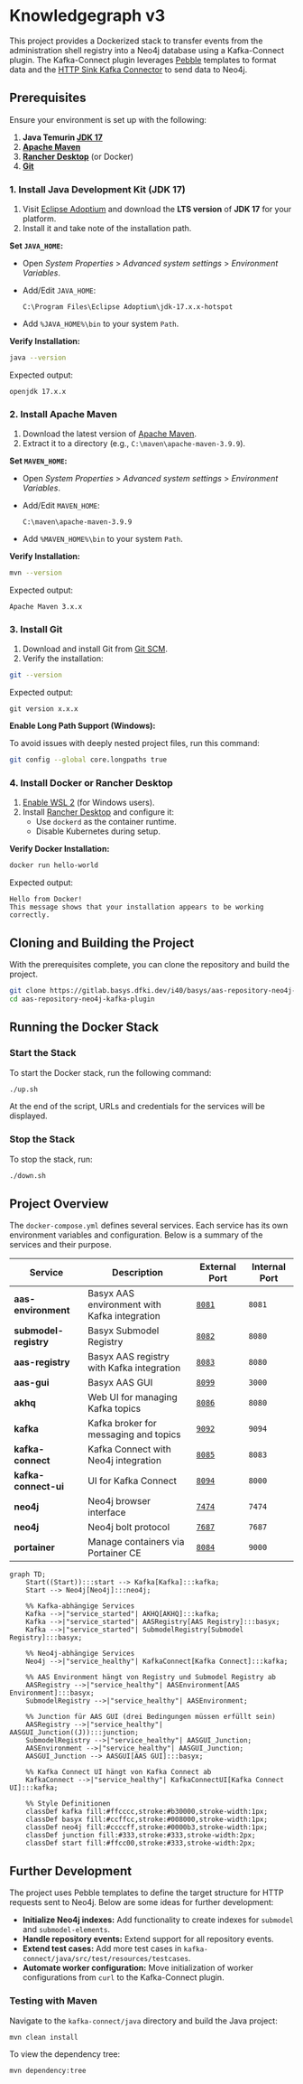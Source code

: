 # Knowledgegraph v3

This project provides a Dockerized stack to transfer events from the administration shell registry into a Neo4j database using a Kafka-Connect plugin. The Kafka-Connect plugin leverages [Pebble](https://pebbletemplates.io/) templates to format data and the [HTTP Sink Kafka Connector](https://github.com/clescot/kafka-connect-http) to send data to Neo4j.

## Prerequisites

Ensure your environment is set up with the following:

1. **Java Temurin [JDK 17](https://adoptium.net/de/temurin/releases/?os=windows&arch=x64&version=17)**
2. **[Apache Maven](https://maven.apache.org/download.cgi)**
3. **[Rancher Desktop](https://rancherdesktop.io/)** (or Docker)
4. **[Git](https://git-scm.com/downloads/win)**

### 1. Install Java Development Kit (JDK 17)

1. Visit [Eclipse Adoptium](https://adoptium.net/) and download the **LTS version** of **JDK 17** for your platform.
2. Install it and take note of the installation path.

**Set `JAVA_HOME`:**

- Open *System Properties* > *Advanced system settings* > *Environment Variables*.
- Add/Edit `JAVA_HOME`:

    ```
    C:\Program Files\Eclipse Adoptium\jdk-17.x.x-hotspot
    ```

- Add `%JAVA_HOME%\bin` to your system `Path`.

**Verify Installation:**

```bash
java --version
```

Expected output:
```
openjdk 17.x.x
```

### 2. Install Apache Maven

1. Download the latest version of [Apache Maven](https://maven.apache.org/download.cgi).
2. Extract it to a directory (e.g., `C:\maven\apache-maven-3.9.9`).

**Set `MAVEN_HOME`:**

- Open *System Properties* > *Advanced system settings* > *Environment Variables*.
- Add/Edit `MAVEN_HOME`:

    ```
    C:\maven\apache-maven-3.9.9
    ```

- Add `%MAVEN_HOME%\bin` to your system `Path`.

**Verify Installation:**

```bash
mvn --version
```

Expected output:
```
Apache Maven 3.x.x
```

### 3. Install Git

1. Download and install Git from [Git SCM](https://git-scm.com/).
2. Verify the installation:

```bash
git --version
```

Expected output:
```
git version x.x.x
```

**Enable Long Path Support (Windows):**

To avoid issues with deeply nested project files, run this command:

```bash
git config --global core.longpaths true
```

### 4. Install Docker or Rancher Desktop

1. [Enable WSL 2](https://pureinfotech.com/install-windows-subsystem-linux-2-windows-10/) (for Windows users).
2. Install [Rancher Desktop](https://rancherdesktop.io/) and configure it:
    - Use `dockerd` as the container runtime.
    - Disable Kubernetes during setup.

**Verify Docker Installation:**

```bash
docker run hello-world
```

Expected output:
```
Hello from Docker!
This message shows that your installation appears to be working correctly.
```

## Cloning and Building the Project

With the prerequisites complete, you can clone the repository and build the project.

```bash
git clone https://gitlab.basys.dfki.dev/i40/basys/aas-repository-neo4j-kafka-plugin
cd aas-repository-neo4j-kafka-plugin
```

## Running the Docker Stack

### Start the Stack
To start the Docker stack, run the following command:

```bash
./up.sh
```

At the end of the script, URLs and credentials for the services will be displayed.

### Stop the Stack
To stop the stack, run:

```bash
./down.sh
```

## Project Overview

The `docker-compose.yml` defines several services. Each service has its own environment variables and configuration. Below is a summary of the services and their purpose.

| **Service**           | **Description**                              | **External Port**               | **Internal Port** |
|-----------------------|----------------------------------------------|---------------------------------|-------------------|
| **aas-environment**   | Basyx AAS environment with Kafka integration | [`8081`](http://localhost:8081) | `8081`            |
| **submodel-registry** | Basyx Submodel Registry                      | [`8082`](http://localhost:8082) | `8080`            |
| **aas-registry**      | Basyx AAS registry with Kafka integration    | [`8083`](http://localhost:8083) | `8080`            |
| **aas-gui**           | Basyx AAS GUI                                | [`8099`](http://localhost:8099) | `3000`            |
| **akhq**              | Web UI for managing Kafka topics             | [`8086`](http://localhost:8086) | `8080`            |
| **kafka**             | Kafka broker for messaging and topics        | [`9092`](http://localhost:9092) | `9094`            |
| **kafka-connect**     | Kafka Connect with Neo4j integration         | [`8085`](http://localhost:8085) | `8083`            |
| **kafka-connect-ui**  | UI for Kafka Connect                         | [`8094`](http://localhost:8094) | `8000`            |
| **neo4j**             | Neo4j browser interface                      | [`7474`](http://localhost:7474) | `7474`            |
| **neo4j**             | Neo4j bolt protocol                          | [`7687`](http://localhost:7687) | `7687`            |
| **portainer**         | Manage containers via Portainer CE           | [`8084`](http://localhost:8084) | `9000`            |

```mermaid
graph TD;
    Start((Start)):::start --> Kafka[Kafka]:::kafka;
    Start --> Neo4j[Neo4j]:::neo4j;

    %% Kafka-abhängige Services
    Kafka -->|"service_started"| AKHQ[AKHQ]:::kafka;
    Kafka -->|"service_started"| AASRegistry[AAS Registry]:::basyx;
    Kafka -->|"service_started"| SubmodelRegistry[Submodel Registry]:::basyx;

    %% Neo4j-abhängige Services
    Neo4j -->|"service_healthy"| KafkaConnect[Kafka Connect]:::kafka;

    %% AAS Environment hängt von Registry und Submodel Registry ab
    AASRegistry -->|"service_healthy"| AASEnvironment[AAS Environment]:::basyx;
    SubmodelRegistry -->|"service_healthy"| AASEnvironment;

    %% Junction für AAS GUI (drei Bedingungen müssen erfüllt sein)
    AASRegistry -->|"service_healthy"| AASGUI_Junction((J)):::junction;
    SubmodelRegistry -->|"service_healthy"| AASGUI_Junction;
    AASEnvironment -->|"service_healthy"| AASGUI_Junction;
    AASGUI_Junction --> AASGUI[AAS GUI]:::basyx;

    %% Kafka Connect UI hängt von Kafka Connect ab
    KafkaConnect -->|"service_healthy"| KafkaConnectUI[Kafka Connect UI]:::kafka;

    %% Style Definitionen
    classDef kafka fill:#ffcccc,stroke:#b30000,stroke-width:1px;
    classDef basyx fill:#ccffcc,stroke:#008000,stroke-width:1px;
    classDef neo4j fill:#ccccff,stroke:#0000b3,stroke-width:1px;
    classDef junction fill:#333,stroke:#333,stroke-width:2px;
    classDef start fill:#ffcc00,stroke:#333,stroke-width:2px;
```


## Further Development

The project uses Pebble templates to define the target structure for HTTP requests sent to Neo4j. Below are some ideas for further development:

- **Initialize Neo4j indexes:** Add functionality to create indexes for `submodel` and `submodel-elements`.
- **Handle repository events:** Extend support for all repository events.
- **Extend test cases:** Add more test cases in `kafka-connect/java/src/test/resources/testcases`.
- **Automate worker configuration:** Move initialization of worker configurations from `curl` to the Kafka-Connect plugin.

### Testing with Maven

Navigate to the `kafka-connect/java` directory and build the Java project:

```bash
mvn clean install
```

To view the dependency tree:

```bash
mvn dependency:tree
```
